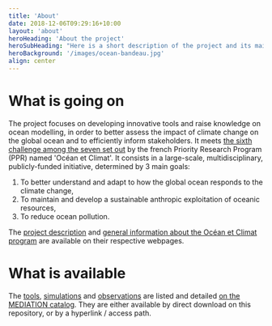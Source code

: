 ```yaml
---
title: 'About'
date: 2018-12-06T09:29:16+10:00
layout: 'about'
heroHeading: 'About the project'
heroSubHeading: "Here is a short description of the project and its main objectives."
heroBackground: '/images/ocean-bandeau.jpg'
align: center
---
```


# What is going on

The project focuses on developing innovative tools and raise knowledge on ocean modelling, in order to better assess the impact of climate change on the global ocean and to efficiently inform stakeholders. It meets [the sixth challenge among the seven set out](https://www.ocean-climat.fr/Le-PPR/Les-defis-du-PPR) by the french Priority Research Program (PPR) named 'Océan et Climat'. It consists in a large-scale, multidisciplinary, publicly-funded initiative, determined by 3 main goals:

1) To better understand and adapt to how the global ocean responds to the climate change, 
2) To maintain and develop a sustainable anthropic exploitation of oceanic resources,
3) To reduce ocean pollution.

The [project description](https://oceansconnectes.org/mediation-un-jumeau-numerique-robuste-et-efficace-de-locean/) and [general information about the Océan et Climat program](https://www.ocean-climat.fr/) are available on their respective webpages.


# What is available

The [tools](https://github.com/MEDIATION-ocean/MEDIATION-catalog/blob/main/README.md#mediation-tools), [simulations](https://github.com/MEDIATION-ocean/MEDIATION-catalog/blob/main/README.md#mediation-simulations) and [observations](https://github.com/MEDIATION-ocean/MEDIATION-catalog/blob/main/README.md#mediation-observations) are listed and detailed [on the MEDIATION catalog](https://github.com/MEDIATION-ocean/MEDIATION-catalog/). They are either available by direct download on this repository, or by a hyperlink / access path.
